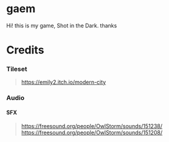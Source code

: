 # gaem
Hi! this is my game, Shot in the Dark. thanks

# Credits
### Tileset
> https://emily2.itch.io/modern-city

### Audio
#### SFX
> https://freesound.org/people/OwlStorm/sounds/151238/
> https://freesound.org/people/OwlStorm/sounds/151208/
